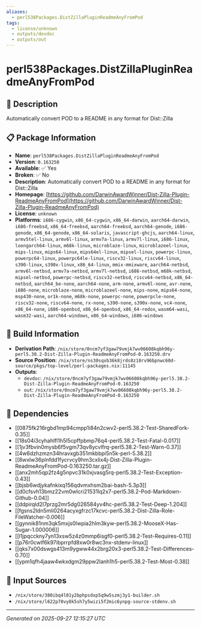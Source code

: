 ```yaml
---
aliases:
  - perl538Packages.DistZillaPluginReadmeAnyFromPod
tags:
  - license/unknown
  - outputs/devdoc
  - outputs/out
---
```


# perl538Packages.DistZillaPluginReadmeAnyFromPod

## 📝 Description

Automatically convert POD to a README in any format for Dist::Zilla

## 📋 Package Information

- **Name**: `perl538Packages.DistZillaPluginReadmeAnyFromPod`
- **Version**: `0.163250`
- **Available**: ✅ Yes
- **Broken**: ✅ No
- **Description**: Automatically convert POD to a README in any format for Dist::Zilla
- **Homepage**: [https://github.com/DarwinAwardWinner/Dist-Zilla-Plugin-ReadmeAnyFromPod](https://github.com/DarwinAwardWinner/Dist-Zilla-Plugin-ReadmeAnyFromPod)
- **License**: `unknown`
- **Platforms**: `i686-cygwin`, `x86_64-cygwin`, `x86_64-darwin`, `aarch64-darwin`, `i686-freebsd`, `x86_64-freebsd`, `aarch64-freebsd`, `aarch64-genode`, `i686-genode`, `x86_64-genode`, `x86_64-solaris`, `javascript-ghcjs`, `aarch64-linux`, `armv5tel-linux`, `armv6l-linux`, `armv7a-linux`, `armv7l-linux`, `i686-linux`, `loongarch64-linux`, `m68k-linux`, `microblaze-linux`, `microblazeel-linux`, `mips-linux`, `mips64-linux`, `mips64el-linux`, `mipsel-linux`, `powerpc-linux`, `powerpc64-linux`, `powerpc64le-linux`, `riscv32-linux`, `riscv64-linux`, `s390-linux`, `s390x-linux`, `x86_64-linux`, `mmix-mmixware`, `aarch64-netbsd`, `armv6l-netbsd`, `armv7a-netbsd`, `armv7l-netbsd`, `i686-netbsd`, `m68k-netbsd`, `mipsel-netbsd`, `powerpc-netbsd`, `riscv32-netbsd`, `riscv64-netbsd`, `x86_64-netbsd`, `aarch64_be-none`, `aarch64-none`, `arm-none`, `armv6l-none`, `avr-none`, `i686-none`, `microblaze-none`, `microblazeel-none`, `mips-none`, `mips64-none`, `msp430-none`, `or1k-none`, `m68k-none`, `powerpc-none`, `powerpcle-none`, `riscv32-none`, `riscv64-none`, `rx-none`, `s390-none`, `s390x-none`, `vc4-none`, `x86_64-none`, `i686-openbsd`, `x86_64-openbsd`, `x86_64-redox`, `wasm64-wasi`, `wasm32-wasi`, `aarch64-windows`, `x86_64-windows`, `i686-windows`

## 🔧 Build Information

- **Derivation Path**: `/nix/store/0ncm7yf3gaw79vmjk7wv06608kqbh96y-perl5.38.2-Dist-Zilla-Plugin-ReadmeAnyFromPod-0.163250.drv`
- **Source Position**: `/nix/store/ns30sqxb36k8jrds8z18rv96bpnwc60d-source/pkgs/top-level/perl-packages.nix:11145`
- **Outputs**:
  - `devdoc`:  `/nix/store/0ncm7yf3gaw79vmjk7wv06608kqbh96y-perl5.38.2-Dist-Zilla-Plugin-ReadmeAnyFromPod-0.163250`
  - `out`:  `/nix/store/0ncm7yf3gaw79vmjk7wv06608kqbh96y-perl5.38.2-Dist-Zilla-Plugin-ReadmeAnyFromPod-0.163250`

## 🔗 Dependencies

- [[0875fk216rgbd1mp94cmpp1i84n2cwv2-perl5.38.2-Test-SharedFork-0.35]]
- [[18s04i3cyhahlfl1h5l5cpffpbmp76q4-perl5.38.2-Test-Fatal-0.017]]
- [[1jv3fbvin0mysb6f5vgm73qv8ycvlfrq-perl5.38.2-Test-Warn-0.37]]
- [[4w6dzhzmzn34hravxgb351mkbbpi5n5k-perl-5.38.2]]
- [[8wxlw36plnfdd1fycrvcy9hm3cxlix4j-Dist-Zilla-Plugin-ReadmeAnyFromPod-0.163250.tar.gz]]
- [[anx2mh5qp2fz4g5npvc31k0xjvasg5rq-perl5.38.2-Test-Exception-0.43]]
- [[bjsb6wdjykafnkixq156qdvmxhsm2bai-bash-5.3p3]]
- [[d0cfsvh13bmz22vm0wlcri21531lq2x7-perl5.38.2-Pod-Markdown-Github-0.04]]
- [[ddpirqld2l7przg2mr5dg026584yv4hc-perl5.38.2-Test-Deep-1.204]]
- [[fgsns2ldn5mli0264acyxgfrzc17kcvc-perl5.38.2-Dist-Zilla-Role-FileWatcher-0.006]]
- [[gynnik81nm3qk5mxjs0lwpia2hlm3kyw-perl5.38.2-MooseX-Has-Sugar-1.000006]]
- [[l1jpqcckny7yn13xsw5z4z0mmp6isgf0-perl5.38.2-Test-Requires-0.11]]
- [[p76r0cwlf6k97ibprrpfd8xw0r8wc3nx-stdenv-linux]]
- [[qks7x00dswgs413m9ygww44x2brg20x3-perl5.38.2-Test-Differences-0.70]]
- [[ypm1qfh4jaaw4wkxdgm29ppw2lanh1h5-perl5.38.2-Test-Most-0.38]]

## 📁 Input Sources

- `/nix/store/380ibq4l01y2bphpsdxp5q9w5szmj3y1-builder.sh`
- `/nix/store/l622p70vy8k5sh7y5wizi5f2mic6ynpg-source-stdenv.sh`

---
*Generated on 2025-09-27 12:15:27 UTC*
